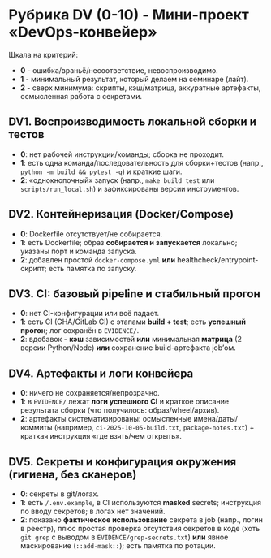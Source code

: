 # Рубрика DV (0-10) - Мини-проект «DevOps-конвейер»

Шкала на критерий:

- **0** - ошибка/враньё/несоответствие, невоспроизводимо.
- **1** - минимальный результат, который делаем на семинаре (лайт).
- **2** - сверх минимума: скрипты, кэш/матрица, аккуратные артефакты, осмысленная работа с секретами.

## DV1. Воспроизводимость локальной сборки и тестов

- **0**: нет рабочей инструкции/команды; сборка не проходит.
- **1**: есть одна команда/последовательность для сборки+тестов (напр., `python -m build && pytest -q`) и краткие шаги.
- **2**: «однокнопочный» запуск (напр., `make build test` или `scripts/run_local.sh`) и зафиксированы версии инструментов.

## DV2. Контейнеризация (Docker/Compose)

- **0**: Dockerfile отсутствует/не собирается.
- **1**: есть Dockerfile; образ **собирается и запускается** локально; указаны порт и команда запуска.
- **2**: добавлен простой `docker-compose.yml` **или** healthcheck/entrypoint-скрипт; есть памятка по запуску.

## DV3. CI: базовый pipeline и стабильный прогон

- **0**: нет CI-конфигурации или всё падает.
- **1**: есть CI (GHA/GitLab CI) с этапами **build + test**; есть **успешный прогон**; лог сохранён в `EVIDENCE/`.
- **2**: вдобавок - **кэш** зависимостей **или** минимальная **матрица** (2 версии Python/Node) **или** сохранение build-артефакта job’ом.

## DV4. Артефакты и логи конвейера

- **0**: ничего не сохраняется/непрозрачно.
- **1**: в `EVIDENCE/` лежат **логи успешного CI** и краткое описание результата сборки (что получилось: образ/wheel/архив).
- **2**: артефакты систематизированы: осмысленные имена/даты/коммиты (например, `ci-2025-10-05-build.txt`, `package-notes.txt`) + краткая инструкция «где взять/чем открыть».

## DV5. Секреты и конфигурация окружения (гигиена, без сканеров)

- **0**: секреты в git/логах.
- **1**: есть `/.env.example`, в CI используются **masked** secrets; инструкция по вводу секретов; в логах нет значений.
- **2**: показано **фактическое использование** секрета в job (напр., логин в реестр), плюс простая проверка отсутствия секретов в коде (хоть `git grep` с выводом в `EVIDENCE/grep-secrets.txt`) **или** явное маскирование (`::add-mask::`); есть памятка по ротации.
